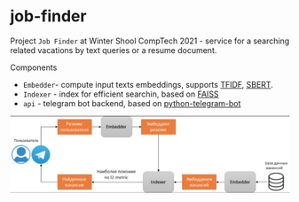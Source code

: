 # job-finder
Project `Job Finder` at Winter Shool CompTech 2021 - service for a searching related vacations by text queries or a resume document.

Components
- `Embedder`- compute input texts embeddings, supports [TFIDF](https://ru.wikipedia.org/wiki/TF-IDF), [SBERT](https://github.com/UKPLab/sentence-transformers).
- `Indexer` - index for efficient searchin, based on [FAISS](https://github.com/facebookresearch/faiss)
- `api` - telegram bot backend, based on [python-telegram-bot](https://github.com/python-telegram-bot/python-telegram-bot)

![img](https://github.com/comptech-winter-school/job-finder/blob/main/jobfinder%20struct.png)

